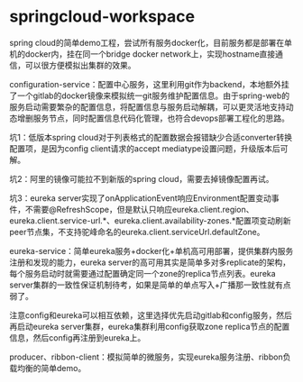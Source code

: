 # springcloud-workspace

spring cloud的简单demo工程，尝试所有服务docker化，目前服务都是部署在单机的docker内，挂在同一个bridge docker network上，实现hostname直接通信，可以很方便模拟出集群的效果。

configuration-service：配置中心服务，这里利用git作为backend，本地额外挂了一个gitlab的docker镜像来模拟统一git服务维护配置信息。由于spring-web的服务启动需要繁杂的配置信息，将配置信息与服务启动解耦，可以更灵活地支持动态增删服务节点，同时配置信息代码化管理，也符合devops部署工程化的思路。

坑1：低版本spring cloud对于列表格式的配置数据会报错缺少合适converter转换配置项，是因为config client请求的accept mediatype设置问题，升级版本后可解。

坑2：阿里的镜像可能拉不到新版的spring cloud，需要去掉镜像配置再试。

坑3：eureka server实现了onApplicationEvent响应Environment配置变动事件，不需要@RefreshScope，但是默认只响应eureka.client.region、eureka.client.service-url.*、eureka.client.availability-zones.*配置项变动刷新peer节点集，不支持驼峰命名的eureka.client.serviceUrl.defaultZone。

eureka-service：简单eureka服务+docker化+单机高可用部署，提供集群内服务注册和发现的能力，eureka server的高可用其实是简单多对多replicate的架构，每个服务启动时就需要通过配置确定同一个zone的replica节点列表。eureka server集群的一致性保证机制待考，如果是简单的单点写入+广播那一致性就有点弱了。

注意config和eureka可以相互依赖，这里选择优先启动gitlab和config服务，然后再启动eureka server集群，eureka集群利用config获取zone replica节点的配置信息，然后config再注册到eureka上。

producer、ribbon-client：模拟简单的微服务，实现eureka服务注册、ribbon负载均衡的简单demo。
